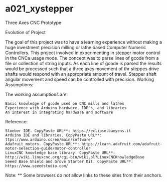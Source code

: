 # a021_xystepper
Three Axes CNC Prototype

Evolution of Project

The goal of this project was to have a learning experience without making a huge investment precision milling or lathe based 
Computer Numeric Controllers. This project involved in experimenting in stepper motor control in the CNCa usage mode. The 
concept was to parse lines of gcode from a file or collection of string inputs. As each line of gcode is parsed the results 
would be processed such that a three axes movement of thr steppes drive shafts would respond with an appropriate amount of 
travel. Stepper shaft angular movement and speed can be controlled with precision.
Working Assumptions:



The working assumptions are:
 
    Basic knowledge of gcode used on CNC mills and lathes
    Experience with Arduino hardware, IDE's, and libraries
    An interest in integrating hardware and software


   

Reference:

    Sloeber IDE. CopyPaste URL**: https://eclipse.baeyens.it
    Arduino IDE and libraries. CopyPaste URL**: ttps://www.arduino.cc/en/main/software"
    Adafruit motors. CopyPaste URL**: https://learn.adafruit.com/adafruit-motor-selection-guide/motor-controller
    LinuxCNC knowledge base library. CopyPaste URL**: http://wiki.linuxcnc.org/cgi-bin/wiki.pl?LinuxCNCKnowledgeBase
    Seeed Base Shield and Grove Starter Kit. CopyPaste URL**: https://www.seeedstudio.com/

Note: ** Some browsers do not allow links to these sites from their anchors.

